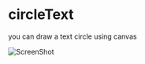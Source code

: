 circleText
==========

you can draw a text circle using canvas


![ScreenShot](https://raw.github.com/warrenth/circleText/master/screenshot01.png)
